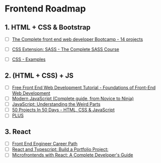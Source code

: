 # Frontend Roadmap

## 1. HTML + CSS & Bootstrap

* [ ] [The Complete front end web developer Bootcamp - 14 projects](https://www.udemy.com/course/complete-front-end-web-developer-bootcamp/)

* [ ] [CSS Extension: SASS - The Complete SASS Course ](https://www.udemy.com/course/sass-the-complete-sass-course-css-preprocessor/)
* [ ] [CSS - Examples](https://www.w3schools.com/howto/howto_css_icon_bar.asp)

## 2. (HTML + CSS) + JS
* [ ] [Free Front End Web Development Tutorial - Foundations of Front-End Web Development](https://www.udemy.com/course/foundations-of-front-end-development/)
* [ ] [Modern JavaScript (Complete guide, from Novice to Ninja) ](https://www.udemy.com/course/modern-javascript-from-novice-to-ninja/)
* [ ] [JavaScript: Understanding the Weird Parts](https://www.udemy.com/course/understand-javascript/)
* [ ] [50 Projects In 50 Days - HTML, CSS & JavaScript](https://www.udemy.com/course/50-projects-50-days/)
* [ ] [PLUS](https://www.edx.org/professional-certificate/w3cx-front-end-web-developer)

## 3. React
* [ ] [Front End Engineer Career Path ](https://www.codecademy.com/learn/paths/front-end-engineer-career-path)
* [ ] [React and Typescript: Build a Portfolio Project: ](https://www.udemy.com/course/react-and-typescript-build-a-portfolio-project/)
* [ ] [Microfrontends with React: A Complete Developer's Guide ](https://www.udemy.com/course/microfrontend-course/)
